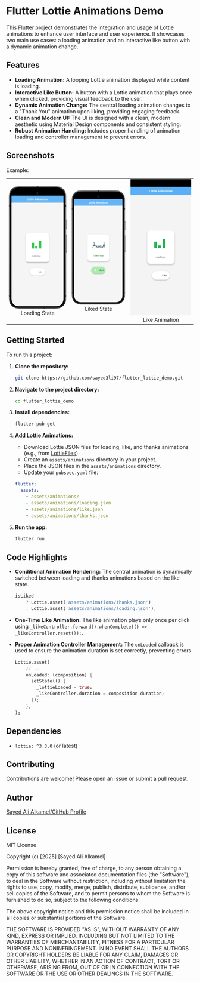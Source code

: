 # Flutter Lottie Animations Demo

This Flutter project demonstrates the integration and usage of Lottie animations to enhance user interface and user experience. It showcases two main use cases: a loading animation and an interactive like button with a dynamic animation change.

## Features

*   **Loading Animation:** A looping Lottie animation displayed while content is loading.
*   **Interactive Like Button:** A button with a Lottie animation that plays once when clicked, providing visual feedback to the user.
*   **Dynamic Animation Change:** The central loading animation changes to a "Thank You" animation upon liking, providing engaging feedback.
*   **Clean and Modern UI:** The UI is designed with a clean, modern aesthetic using Material Design components and consistent styling.
*   **Robust Animation Handling:** Includes proper handling of animation loading and controller management to prevent errors.

## Screenshots


Example:

<table>
  <tr>
    <td align="center">
      <img src="screenshots/loading_state.png" width="300" alt="Screenshot of Loading State">
      <br>Loading State
    </td>
    <td align="center">
      <img src="screenshots/liked_state.png" width="300" alt="Screenshot of Liked State">
      <br>Liked State
    </td>
      <td align="center">
      <img src="gifs/like_animation.gif" width="300" alt="GIF of Like Animation">
      <br>Like Animation
    </td>
  </tr>
</table>

## Getting Started

To run this project:

1.  **Clone the repository:**

    ```bash
    git clone https://github.com/sayed3li97/flutter_lottie_demo.git
    ```

2.  **Navigate to the project directory:**

    ```bash
    cd flutter_lottie_demo
    ```

3.  **Install dependencies:**

    ```bash
    flutter pub get
    ```

4.  **Add Lottie Animations:**
    *   Download Lottie JSON files for loading, like, and thanks animations (e.g., from [LottieFiles](https://lottiefiles.com/)).
    *   Create an `assets/animations` directory in your project.
    *   Place the JSON files in the `assets/animations` directory.
    *   Update your `pubspec.yaml` file:

    ```yaml
    flutter:
      assets:
        - assets/animations/
        - assets/animations/loading.json
        - assets/animations/like.json
        - assets/animations/thanks.json
    ```

5.  **Run the app:**

    ```bash
    flutter run
    ```

## Code Highlights

*   **Conditional Animation Rendering:** The central animation is dynamically switched between loading and thanks animations based on the like state.

    ```dart
    isLiked
        ? Lottie.asset('assets/animations/thanks.json')
        : Lottie.asset('assets/animations/loading.json'),
    ```

*   **One-Time Like Animation:** The like animation plays only once per click using `_likeController.forward().whenComplete(() => _likeController.reset());`.

*   **Proper Animation Controller Management:** The `onLoaded` callback is used to ensure the animation duration is set correctly, preventing errors.

    ```dart
    Lottie.asset(
        // ...
        onLoaded: (composition) {
          setState(() {
            _lottieLoaded = true;
            _likeController.duration = composition.duration;
          });
        },
    );
    ```

## Dependencies

*   `lottie: ^3.3.0` (or latest)

## Contributing

Contributions are welcome! Please open an issue or submit a pull request.

## Author

[Sayed Ali Alkamel/GitHub Profile](https://github.com/sayed3li97/)

## License

MIT License

Copyright (c) [2025] [Sayed Ali Alkamel]

Permission is hereby granted, free of charge, to any person obtaining a copy
of this software and associated documentation files (the "Software"), to deal
in the Software without restriction, including without limitation the rights
to use, copy, modify, merge, publish, distribute, sublicense, and/or sell
copies of the Software, and to permit persons to whom the Software is
furnished to do so, subject to the following conditions:

The above copyright notice and this permission notice shall be included in all
copies or substantial portions of the Software.

THE SOFTWARE IS PROVIDED "AS IS", WITHOUT WARRANTY OF ANY KIND, EXPRESS OR
IMPLIED, INCLUDING BUT NOT LIMITED TO THE WARRANTIES OF MERCHANTABILITY,
FITNESS FOR A PARTICULAR PURPOSE AND NONINFRINGEMENT. IN NO EVENT SHALL THE
AUTHORS OR COPYRIGHT HOLDERS BE LIABLE FOR ANY CLAIM, DAMAGES OR OTHER
LIABILITY, WHETHER IN AN ACTION OF CONTRACT, TORT OR OTHERWISE, ARISING FROM,
OUT OF OR IN CONNECTION WITH THE SOFTWARE OR THE USE OR OTHER DEALINGS IN THE
SOFTWARE.